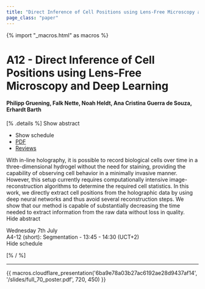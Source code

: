 ```yaml
---
title: "Direct Inference of Cell Positions using Lens-Free Microscopy and Deep Learning"
page_class: "paper"
---
```


{% import "_macros.html" as macros %}

# A12 - Direct Inference of Cell Positions using Lens-Free Microscopy and Deep Learning

#### Philipp Gruening, Falk Nette, Noah Heldt, Ana Cristina Guerra de Souza, Erhardt Barth

[% .details %]
<a class="toggle_visibility" data-selector=".abstract" data-level="3">Show abstract</a>
- <a class="toggle_visibility" data-selector=".schedule" data-level="3">Show schedule</a>
- <a href="/proceedings/gruening21.pdf">PDF</a>
- <a href="https://openreview.net/forum?id=2fpsTsvCgc0">Reviews</a>

<p>
    <span class="abstract">
        With in-line holography, it is possible to record biological cells over time in a three-dimensional hydrogel without the need for staining, providing the capability of observing cell behavior in a minimally invasive manner. However, this setup currently requires computationally intensive image-reconstruction algorithms to determine the required cell statistics. In this work, we directly extract cell positions from the holographic data by using deep neural networks and thus avoid several reconstruction steps. We show that our method is capable of substantially decreasing the time needed to extract information from the raw data without loss in quality.
        <br>
        <span class="actions"><a class="toggle_visibility" data-level="2">Hide abstract</a></span>
    </span>
</p>

<p>
    <span class="schedule">
         Wednesday 7th July<br>A4-12 (short): Segmentation - 13:45 - 14:30 (UCT+2)
        <br>
        <span class="actions"><a class="toggle_visibility" data-level="2">Hide schedule</a></span>
    </span>
</p>

[% / %]


---

{{ macros.cloudflare_presentation('6ba9e78a03b27ac6192ae28d9437af14', '/slides/full_70_poster.pdf', 720, 450) }}
